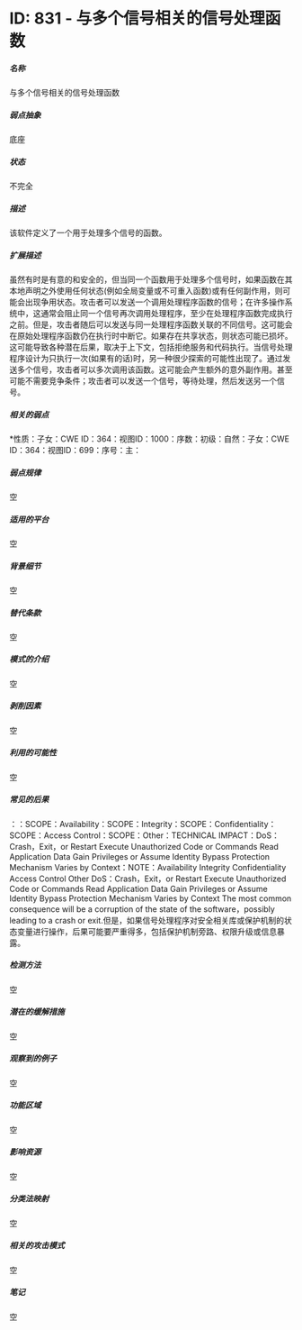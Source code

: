 # ID: 831 - 与多个信号相关的信号处理函数
<h5>名称</h5>与多个信号相关的信号处理函数
<h5>弱点抽象</h5>底座
<h5>状态</h5>不完全
<h5>描述</h5>该软件定义了一个用于处理多个信号的函数。
<h5>扩展描述</h5>虽然有时是有意的和安全的，但当同一个函数用于处理多个信号时，如果函数在其本地声明之外使用任何状态(例如全局变量或不可重入函数)或有任何副作用，则可能会出现争用状态。攻击者可以发送一个调用处理程序函数的信号；在许多操作系统中，这通常会阻止同一个信号再次调用处理程序，至少在处理程序函数完成执行之前。但是，攻击者随后可以发送与同一处理程序函数关联的不同信号。这可能会在原始处理程序函数仍在执行时中断它。如果存在共享状态，则状态可能已损坏。这可能导致各种潜在后果，取决于上下文，包括拒绝服务和代码执行。当信号处理程序设计为只执行一次(如果有的话)时，另一种很少探索的可能性出现了。通过发送多个信号，攻击者可以多次调用该函数。这可能会产生额外的意外副作用。甚至可能不需要竞争条件；攻击者可以发送一个信号，等待处理，然后发送另一个信号。
<h5>相关的弱点</h5>*性质：子女：CWE ID：364：视图ID：1000：序数：初级：自然：子女：CWE ID：364：视图ID：699：序号：主：
<h5>弱点规律</h5>空
<h5>适用的平台</h5>空
<h5>背景细节</h5>空
<h5>替代条款</h5>空
<h5>模式的介绍</h5>空
<h5>剥削因素</h5>空
<h5>利用的可能性</h5>空
<h5>常见的后果</h5>：：SCOPE：Availability：SCOPE：Integrity：SCOPE：Confidentiality：SCOPE：Access Control：SCOPE：Other：TECHNICAL IMPACT：DoS：Crash，Exit，or Restart Execute Unauthorized Code or Commands Read Application Data Gain Privileges or Assume Identity Bypass Protection Mechanism Varies by Context：NOTE：Availability Integrity Confidentiality Access Control Other DoS：Crash，Exit，or Restart Execute Unauthorized Code or Commands Read Application Data Gain Privileges or Assume Identity Bypass Protection Mechanism Varies by Context The most common consequence will be a corruption of the state of the software，possibly leading to a crash or exit.但是，如果信号处理程序对安全相关库或保护机制的状态变量进行操作，后果可能要严重得多，包括保护机制旁路、权限升级或信息暴露。
<h5>检测方法</h5>空
<h5>潜在的缓解措施</h5>空
<h5>观察到的例子</h5>空
<h5>功能区域</h5>空
<h5>影响资源</h5>空
<h5>分类法映射</h5>空
<h5>相关的攻击模式</h5>空
<h5>笔记</h5>空

